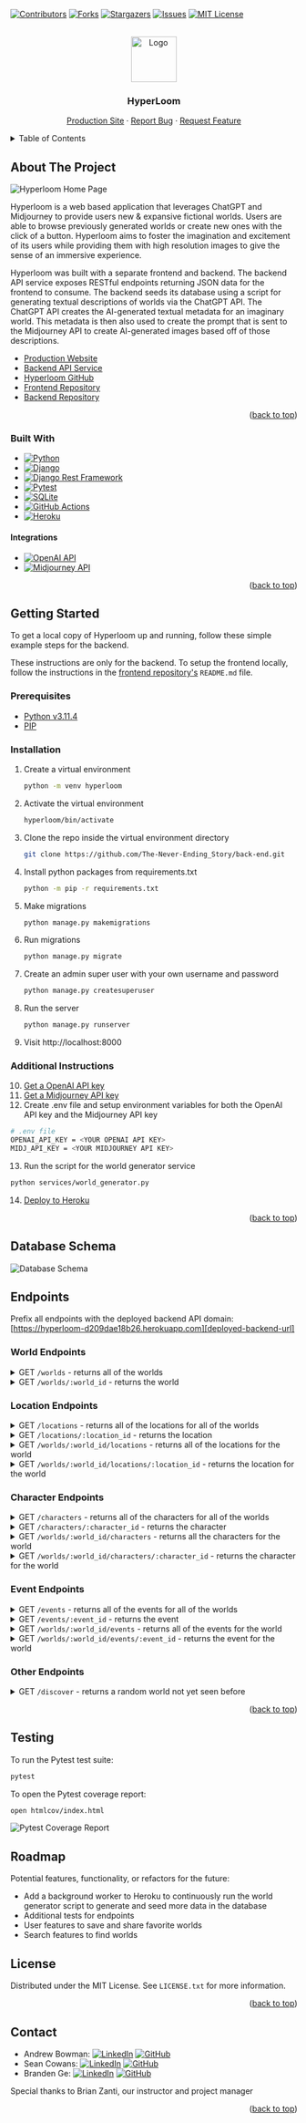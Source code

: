 <!-- Improved compatibility of back to top link: See: https://github.com/othneildrew/Best-README-Template/pull/73 -->
<a name="readme-top"></a>
<!--
*** Thanks for checking out the Best-README-Template. If you have a suggestion
*** that would make this better, please fork the repo and create a pull request
*** or simply open an issue with the tag "enhancement".
*** Don't forget to give the project a star!
*** Thanks again! Now go create something AMAZING! :D
-->

<!-- PROJECT SHIELDS -->
<!--
*** I'm using markdown "reference style" links for readability.
*** Reference links are enclosed in brackets [ ] instead of parentheses ( ).
*** See the bottom of this document for the declaration of the reference variables
*** for contributors-url, forks-url, etc. This is an optional, concise syntax you may use.
*** https://www.markdownguide.org/basic-syntax/#reference-style-links
-->
[![Contributors][contributors-shield]][contributors-url]
[![Forks][forks-shield]][forks-url]
[![Stargazers][stars-shield]][stars-url]
[![Issues][issues-shield]][issues-url]
[![MIT License][license-shield]][license-url]

<!-- PROJECT LOGO -->
<br />
<div align="center">
  <a href="https://github.com/The-Never-Ending-Story/back-end">
    <img src="images/logo.png" alt="Logo" width="80" height="80">
  </a>

<h3 align="center">HyperLoom</h3>

  <p align="center">
    <a href="https://hyper-loom-explorer.vercel.app">Production Site</a>
    ·
    <a href="https://github.com/The-Never-Ending-Story/back-end/issues">Report Bug</a>
    ·
    <a href="https://github.com/The-Never-Ending-Story/back-end/issues">Request Feature</a>
  </p>
</div>

<!-- TABLE OF CONTENTS -->
<details>
  <summary>Table of Contents</summary>
  <ol>
    <li>
      <a href="#about-the-project">About The Project</a>
      <ul>
        <li><a href="#built-with">Built With</a></li>
      </ul>
    </li>
    <li>
      <a href="#getting-started">Getting Started</a>
      <ul>
        <li><a href="#prerequisites">Prerequisites</a></li>
        <li><a href="#installation">Installation</a></li>
        <li><a href="#additional-instructions">Additional Instructions</a></li>
      </ul>
    </li>
    <li><a href="#database-schema">Database Schema</a></li>
    <li><a href="#endpoints">Endpoints</a></li>
    <li><a href="#testing">Testing</a></li>
    <li><a href="#license">License</a></li>
    <li><a href="#contact">Contact</a></li>
  </ol>
</details>

<!-- ABOUT THE PROJECT -->
## About The Project

![Hyperloom Home Page](images/home.png)

Hyperloom is a web based application that leverages ChatGPT and Midjourney to provide users new & expansive fictional worlds. Users are able to browse previously generated worlds or create new ones with the click of a button. Hyperloom aims to foster the imagination and excitement of its users while providing them with high resolution images to give the sense of an immersive experience.

Hyperloom was built with a separate frontend and backend. The backend API service exposes RESTful endpoints returning JSON data for the frontend to consume. The backend seeds its database using a script for generating textual descriptions of worlds via the ChatGPT API. The ChatGPT API creates the AI-generated textual metadata for an imaginary world. This metadata is then also used to create the prompt that is sent to the Midjourney API to create AI-generated images based off of those descriptions.

- [Production Website][deployed-frontend-url]
- [Backend API Service][deployed-backend-url]
- [Hyperloom GitHub][hyperloom-gh-url]
- [Frontend Repository][frontend-gh-url]
- [Backend Repository][backend-gh-url]

<p align="right">(<a href="#readme-top">back to top</a>)</p>

### Built With

- [![Python][python-shield]][python-url]
- [![Django][django-shield]][django-url]
- [![Django Rest Framework][django-rest-framework-shield]][django-rest-framework-url]
- [![Pytest][pytest-shield]][pytest-url]
- [![SQLite][sqlite-shield]][sqlite-url]
- [![GitHub Actions][github-actions-shield]][github-actions-url]
- [![Heroku][heroku-shield]][heroku-url]

#### Integrations

- [![OpenAI API][open-ai-api-shield]][open-ai-api-url]
- [![Midjourney API][midjourney-api-shield]][midjourney-api-url]

<p align="right">(<a href="#readme-top">back to top</a>)</p>

<!-- GETTING STARTED -->
## Getting Started

To get a local copy of Hyperloom up and running, follow these simple example steps for the backend.

These instructions are only for the backend. To setup the frontend locally, follow the instructions in the [frontend repository's][frontend-gh-url] `README.md` file.

### Prerequisites

- [Python v3.11.4](python.org)
- [PIP](https://pypi.org/project/pip/)

### Installation

1. Create a virtual environment
   ```sh
   python -m venv hyperloom
   ```
2. Activate the virtual environment
   ```sh
   hyperloom/bin/activate
   ```
3. Clone the repo inside the virtual environment directory
   ```sh
   git clone https://github.com/The-Never-Ending_Story/back-end.git
   ```
4. Install python packages from requirements.txt
   ```sh
   python -m pip -r requirements.txt
   ```
5. Make migrations
   ```sh
   python manage.py makemigrations
   ```
6. Run migrations
   ```sh
   python manage.py migrate
   ```
7. Create an admin super user with your own username and password
   ```sh
   python manage.py createsuperuser
   ```
8. Run the server
   ```sh
   python manage.py runserver
   ```
9. Visit http://localhost:8000

### Additional Instructions

10. [Get a OpenAI API key][open-ai-api-url]
11. [Get a Midjourney API key][midjourney-api-url]
12. Create .env file and setup environment variables for both the OpenAI API key and the Midjourney API key
   ```sh
   # .env file
   OPENAI_API_KEY = <YOUR OPENAI API KEY>
   MIDJ_API_KEY = <YOUR MIDJOURNEY API KEY>
   ```
13. Run the script for the world generator service
   ```sh
   python services/world_generator.py
   ```
14. [Deploy to Heroku](https://devcenter.heroku.com/articles/deploying-python)

<p align="right">(<a href="#readme-top">back to top</a>)</p>

## Database Schema

![Database Schema](images/database-schema.png)

## Endpoints

Prefix all endpoints with the deployed backend API domain: [https://hyperloom-d209dae18b26.herokuapp.com][deployed-backend-url]


### World Endpoints

<details>
    <summary>GET
        <code>/worlds</code>
        - returns all of the worlds
    </summary>

```json
GET /worlds
HTTP 200 OK
Allow: OPTIONS, POST, GET
Content-Type: application/json
Vary: Accept

[
    {
        "id": 56,
        "name": "Nebula of Songs",
        "blurb": "A pocket dimension shaped as a sentient nebula; a fairy tale submerged in an underwater realm.",
        "description": "Nebula of Songs is neither of this earthly realm, nor identifiable by typical planetary shapes. Instead, it takes the shape of a sentient nebula, a pocket dimension echoing with harmonious sounds - a symphony, generated by the singing climate, echoes through the water-soaked valleys and mangrove swamps, pulsates in the floating cavernous caves, creating a mesmerizing spectacle of lights and sounds. In this world, the edges between Magick and technology blur - with technology aiding in survival and Magick enhancing the realm's beauty.",
        "geoDynamics": {
            "size": "Pocket Dimension",
            "shape": "Sentient Nebula",
            "climate": "Singing",
            "landscapes": [
                "glowing deep valleys",
                "shadow-shrouded mangrove swamps",
                "floating cavernous caves"
            ]
        },
        "magicTechnology": {
            "magic": [
                "Astral singing",
                "Luminary enchantments",
                "Tide controlling",
                "Dimension shifting"
            ],
            "techLvl": 4,
            "magicLvl": 9,
            "technology": [
                "Aqua-resisting cloaks",
                "Bio-luminescent lighting",
                "Crystal-powered vessels",
                "Underwater breathing apparatus"
            ]
        },
        "img": {
            "landscape": "https://cdn.midjourney.com/5e7d1c8b-ff6d-49db-9765-87acf500afe7/0_0.png",
            "thumbnail": "https://cdn.midjourney.com/04d2f42e-2085-4c7f-9692-76fd20f2bd0e/0_0.png"
        },
        "species": [
            {
                "id": 76,
                "name": "Aquaknights",
                "alignment": "Neutral Good",
                "politics": "Democratic Confederation",
                "lore": "Aquaknights are hydro-locomotive beings with toughened skin of bioluminescent scales. Their ability to manipulate tides and currents makes them architects of their underwater home. They are stoic, but non-aggressive, believing in communal living.",
                "imagine": "In your mind's eye, see glimmering entities swimming through warm, glowing waters, their lithe forms bending light into dancing hues around them. They move gracefully, in rhythm with the melodic ambience, blue and green scales reflecting the nebulic luminescence.",
                "img": "https://cdn.midjourney.com/daf25f09-4347-4434-bbd7-fb7152451488/0_0.png",
                "imgs": [],
                "type": "none",
                "world": 56
            }
        ],
        "locations": [
            {
                "id": 97,
                "name": "Aqualoria",
                "type": "Underwater City",
                "climate": "Mildly Tropical",
                "lore": "Aqualoria is a glorious underwater city, built from luminescent corals and giant mother-of-pearl shells. Vessels of crystal, powered by effervescent magick, transport Aquaknights through the city.",
                "imagine": "Picture a sprawling collection of intricate structures, carved from mother-of-pearl, glowing softly amidst the murkiness of the deep sea. Crystal vessels drift between them, glints of light bouncing from their surfaces.",
                "img": "https://cdn.midjourney.com/01c31570-7eb3-4adb-b54d-89d0ae029f23/0_0.png",
                "imgs": "[]",
                "world": 56
            }
        ],
        "characters": [
            {
                "id": 81,
                "name": "Aqua-Commander Laris",
                "species": "Aquaknights",
                "alignment": "Lawful Good",
                "age": 60,
                "lore": "Aqua-Commander Laris is respected among the Aquaknights, known for his wisdom. He is a guardian of Nebula of Songs and its inhabitants. He led the Aquaknights during the War of the Silent Depths, elevating him to the status of a Hero.",
                "imagine": "Visualize an older, towering figure wrapped in swirling aqua blue armor, his glowing scales shimmering with the wisdom of ages, his intelligent eyes reflecting the surrounding nebular radiance.",
                "img": "https://cdn.midjourney.com/ee9e5280-eb17-4471-9d55-75b6f6307107/0_0.png",
                "imgs": [],
                "location": "",
                "world": 56
            }
        ],
        "events": [
            {
                "id": 83,
                "name": "War of the Silent Depths",
                "type": "War",
                "age": "Second Epoch",
                "time": "Year 352",
                "lore": "During this war, the Aquaknights faced a mysterious, hostile force from the depths of the nebula. Under Aqua-Commander Laris' guidance, they united and emerged victorious, securing their ongoing harmony in the Nebula of Songs.",
                "imagine": "Witness in your mind's eye an epic battle unfolding beneath the depths of the singing nebula. Figures arrayed in bio-luminescent armor moving through glowing waters, facing a dark entity trying to disturb the harmony of their world.",
                "img": "https://cdn.midjourney.com/09f1fd07-c7fb-4667-bd57-ac0676530c0b/0_0.png",
                "imgs": [],
                "location": "",
                "world": 56
            }
        ],
        "lore": [
            "In the First Epoch, the Sentient Nebula called into existence the Aquaknights and formed their home, Aqualoria. The Aquaknights evolved, learning to harness the Magick of the nebula and developing tech aids augmenting their underwater life.",
            "The Second Epoch, known as the 'Age of Depths', marked an era of exploration and the War of The Silent Depths. The Aquaknights faced off against a dark force intent on disturbing their harmony. Led by Aqua-Commander Laris, they defended their world, reinforcing their dedication to peace.",
            "In the Third Epoch, 'The Age of Songs', the Aquaknights enjoy a peaceful existence, in harmony with the sentient nebula. The emotional echoes of the war resonate through the singing of the nebula, reminding all of the valuable peace they preserved."
        ]
    },
    ...
]
```

</details>

<details>
    <summary>GET
        <code>/worlds/:world_id</code>
        - returns the world
    </summary>

```json
GET /worlds/56
HTTP 200 OK
Allow: DELETE, PUT, OPTIONS, GET
Content-Type: application/json
Vary: Accept

{
    "id": 56,
    "name": "Nebula of Songs",
    "blurb": "A pocket dimension shaped as a sentient nebula; a fairy tale submerged in an underwater realm.",
    "description": "Nebula of Songs is neither of this earthly realm, nor identifiable by typical planetary shapes. Instead, it takes the shape of a sentient nebula, a pocket dimension echoing with harmonious sounds - a symphony, generated by the singing climate, echoes through the water-soaked valleys and mangrove swamps, pulsates in the floating cavernous caves, creating a mesmerizing spectacle of lights and sounds. In this world, the edges between Magick and technology blur - with technology aiding in survival and Magick enhancing the realm's beauty.",
    "geoDynamics": {
        "size": "Pocket Dimension",
        "shape": "Sentient Nebula",
        "climate": "Singing",
        "landscapes": [
            "glowing deep valleys",
            "shadow-shrouded mangrove swamps",
            "floating cavernous caves"
        ]
    },
    "magicTechnology": {
        "magic": [
            "Astral singing",
            "Luminary enchantments",
            "Tide controlling",
            "Dimension shifting"
        ],
        "techLvl": 4,
        "magicLvl": 9,
        "technology": [
            "Aqua-resisting cloaks",
            "Bio-luminescent lighting",
            "Crystal-powered vessels",
            "Underwater breathing apparatus"
        ]
    },
    "img": {
        "landscape": "https://cdn.midjourney.com/5e7d1c8b-ff6d-49db-9765-87acf500afe7/0_0.png",
        "thumbnail": "https://cdn.midjourney.com/04d2f42e-2085-4c7f-9692-76fd20f2bd0e/0_0.png"
    },
    "species": [
        {
            "id": 76,
            "name": "Aquaknights",
            "alignment": "Neutral Good",
            "politics": "Democratic Confederation",
            "lore": "Aquaknights are hydro-locomotive beings with toughened skin of bioluminescent scales. Their ability to manipulate tides and currents makes them architects of their underwater home. They are stoic, but non-aggressive, believing in communal living.",
            "imagine": "In your mind's eye, see glimmering entities swimming through warm, glowing waters, their lithe forms bending light into dancing hues around them. They move gracefully, in rhythm with the melodic ambience, blue and green scales reflecting the nebulic luminescence.",
            "img": "https://cdn.midjourney.com/daf25f09-4347-4434-bbd7-fb7152451488/0_0.png",
            "imgs": [],
            "type": "none",
            "world": 56
        }
    ],
    "locations": [
        {
            "id": 97,
            "name": "Aqualoria",
            "type": "Underwater City",
            "climate": "Mildly Tropical",
            "lore": "Aqualoria is a glorious underwater city, built from luminescent corals and giant mother-of-pearl shells. Vessels of crystal, powered by effervescent magick, transport Aquaknights through the city.",
            "imagine": "Picture a sprawling collection of intricate structures, carved from mother-of-pearl, glowing softly amidst the murkiness of the deep sea. Crystal vessels drift between them, glints of light bouncing from their surfaces.",
            "img": "https://cdn.midjourney.com/01c31570-7eb3-4adb-b54d-89d0ae029f23/0_0.png",
            "imgs": "[]",
            "world": 56
        }
    ],
    "characters": [
        {
            "id": 81,
            "name": "Aqua-Commander Laris",
            "species": "Aquaknights",
            "alignment": "Lawful Good",
            "age": 60,
            "lore": "Aqua-Commander Laris is respected among the Aquaknights, known for his wisdom. He is a guardian of Nebula of Songs and its inhabitants. He led the Aquaknights during the War of the Silent Depths, elevating him to the status of a Hero.",
            "imagine": "Visualize an older, towering figure wrapped in swirling aqua blue armor, his glowing scales shimmering with the wisdom of ages, his intelligent eyes reflecting the surrounding nebular radiance.",
            "img": "https://cdn.midjourney.com/ee9e5280-eb17-4471-9d55-75b6f6307107/0_0.png",
            "imgs": [],
            "location": "",
            "world": 56
        }
    ],
    "events": [
        {
            "id": 83,
            "name": "War of the Silent Depths",
            "type": "War",
            "age": "Second Epoch",
            "time": "Year 352",
            "lore": "During this war, the Aquaknights faced a mysterious, hostile force from the depths of the nebula. Under Aqua-Commander Laris' guidance, they united and emerged victorious, securing their ongoing harmony in the Nebula of Songs.",
            "imagine": "Witness in your mind's eye an epic battle unfolding beneath the depths of the singing nebula. Figures arrayed in bio-luminescent armor moving through glowing waters, facing a dark entity trying to disturb the harmony of their world.",
            "img": "https://cdn.midjourney.com/09f1fd07-c7fb-4667-bd57-ac0676530c0b/0_0.png",
            "imgs": [],
            "location": "",
            "world": 56
        }
    ],
    "lore": [
        "In the First Epoch, the Sentient Nebula called into existence the Aquaknights and formed their home, Aqualoria. The Aquaknights evolved, learning to harness the Magick of the nebula and developing tech aids augmenting their underwater life.",
        "The Second Epoch, known as the 'Age of Depths', marked an era of exploration and the War of The Silent Depths. The Aquaknights faced off against a dark force intent on disturbing their harmony. Led by Aqua-Commander Laris, they defended their world, reinforcing their dedication to peace.",
        "In the Third Epoch, 'The Age of Songs', the Aquaknights enjoy a peaceful existence, in harmony with the sentient nebula. The emotional echoes of the war resonate through the singing of the nebula, reminding all of the valuable peace they preserved."
    ]
}
```

</details>

### Location Endpoints

<details>
    <summary>GET
        <code>/locations</code>
        - returns all of the locations for all of the worlds
    </summary>

```json
GET /locations
HTTP 200 OK
Allow: OPTIONS, POST, GET
Content-Type: application/json
Vary: Accept

[
    {
        "id": 1,
        "name": "Kurrawonga",
        "type": "city",
        "climate": "semi-arid",
        "lore": "Kurrawonga sits perched upon a massive network of gorges, the city built with adaptive materials that mimic and synergize with the environment. It's a celebration of the planet's primitive and advanced elements.",
        "imagine": "Conceive a city woven into a deep canyon, its sinewy structures extending like ironwood trees, rippling with metallic sheen under the sky ablaze with the setting sun.",
        "img": "https://cdn.discordapp.com/attachments/1128814452012220536/1129550409816612955/hyperloom_Conceive_a_city_woven_into_a_deep_canyon_its_sinewy_s_9770febc-e024-4a29-b059-50ed00b3b125.png",
        "imgs": "[]",
        "world": 1
    },
    {
        "id": 2,
        "name": "Milky Billabong",
        "type": "landmark",
        "climate": "subtropical",
        "lore": "A sacred wetland glowing with ethereal beauty under the moonlight, it's considered the origin of magic on Uluru Elysium and a place of spiritual reverence for Didgerines.",
        "imagine": "Imagine a luminescent wetland bathed in moonlight, ripples radiating magic, surrounded by an ethereal mist that dances with the wind.",
        "img": "https://cdn.discordapp.com/attachments/1128814452012220536/1129556152326291506/hyperloom_Imagine_a_luminescent_wetland_bathed_in_moonlight_rip_debdb43d-1ff7-4d73-9ad6-2733b82294aa.png",
        "imgs": "[]",
        "world": 1
    },
    {
        "id": 79,
        "name": "Coruscantia",
        "type": "City",
        "climate": "Constant Aurora Cycle",
        "lore": "The capital city of the Luminates, constructed entirely from fractal patterns and pulsating with neon energy. The city's climate experiences a constant cycle of vivid auroras that affect the ambient neon hues.",
        "imagine": "A sprawling city, its complex shapes and structures formed from fractal patterns, glowing with the iridescence of neon energy under a myriad of shifting auroras.",
        "img": "lXVnHlx3nTugl4jY5PCr",
        "imgs": "[]",
        "world": 44
    },
    ...
]
```

</details>

<details>
    <summary>GET
        <code>/locations/:location_id</code>
        - returns the location
    </summary>

```json
GET /locations/1
HTTP 200 OK
Allow: DELETE, PUT, OPTIONS, GET
Content-Type: application/json
Vary: Accept

{
    "id": 1,
    "name": "Kurrawonga",
    "type": "city",
    "climate": "semi-arid",
    "lore": "Kurrawonga sits perched upon a massive network of gorges, the city built with adaptive materials that mimic and synergize with the environment. It's a celebration of the planet's primitive and advanced elements.",
    "imagine": "Conceive a city woven into a deep canyon, its sinewy structures extending like ironwood trees, rippling with metallic sheen under the sky ablaze with the setting sun.",
    "img": "https://cdn.discordapp.com/attachments/1128814452012220536/1129550409816612955/hyperloom_Conceive_a_city_woven_into_a_deep_canyon_its_sinewy_s_9770febc-e024-4a29-b059-50ed00b3b125.png",
    "imgs": "[]",
    "world": 1
}
```

</details>

<details>
    <summary>GET
        <code>/worlds/:world_id/locations</code>
        - returns all of the locations for the world
    </summary>

```json
GET /worlds/56/locations
HTTP 200 OK
Allow: OPTIONS, POST, GET
Content-Type: application/json
Vary: Accept

[
    {
        "id": 97,
        "name": "Aqualoria",
        "type": "Underwater City",
        "climate": "Mildly Tropical",
        "lore": "Aqualoria is a glorious underwater city, built from luminescent corals and giant mother-of-pearl shells. Vessels of crystal, powered by effervescent magick, transport Aquaknights through the city.",
        "imagine": "Picture a sprawling collection of intricate structures, carved from mother-of-pearl, glowing softly amidst the murkiness of the deep sea. Crystal vessels drift between them, glints of light bouncing from their surfaces.",
        "img": "https://cdn.midjourney.com/01c31570-7eb3-4adb-b54d-89d0ae029f23/0_0.png",
        "imgs": "[]",
        "world": 56
    }
]
```

</details>

<details>
    <summary>GET
        <code>/worlds/:world_id/locations/:location_id</code>
    - returns the location for the world
    </summary>

```json
GET /worlds/56/locations/97
HTTP 200 OK
Allow: DELETE, PUT, OPTIONS, GET
Content-Type: application/json
Vary: Accept

{
    "id": 97,
    "name": "Aqualoria",
    "type": "Underwater City",
    "climate": "Mildly Tropical",
    "lore": "Aqualoria is a glorious underwater city, built from luminescent corals and giant mother-of-pearl shells. Vessels of crystal, powered by effervescent magick, transport Aquaknights through the city.",
    "imagine": "Picture a sprawling collection of intricate structures, carved from mother-of-pearl, glowing softly amidst the murkiness of the deep sea. Crystal vessels drift between them, glints of light bouncing from their surfaces.",
    "img": "https://cdn.midjourney.com/01c31570-7eb3-4adb-b54d-89d0ae029f23/0_0.png",
    "imgs": "[]",
    "world": 56
}
```

</details>

### Character Endpoints

<details>
    <summary>GET
        <code>/characters</code>
        - returns all of the characters for all of the worlds
    </summary>

```json
GET /characters
HTTP 200 OK
Allow: OPTIONS, POST, GET
Content-Type: application/json
Vary: Accept

[
    {
        "id": 5,
        "name": "Iris Wispdancer",
        "species": "Blinkshifter",
        "alignment": "Chaotic Good",
        "age": 137,
        "lore": "The brightly iridescent Iris Wispdancer is the Chief Archivist of Phasewisp Metropolis, with a deep connection to her city and unparalleled knowledge of inter-dimensional magic.",
        "imagine": "See a female figure shimmering in multi-colored lights, her eyes reflecting an infinite cosmos.",
        "img": "none",
        "imgs": [],
        "location": "",
        "world": 4
    },
    {
        "id": 13,
        "name": "Nymphaea",
        "species": "Abythonian",
        "alignment": "Neutral Good",
        "age": 127,
        "lore": "Nymphaea, the current Matriarch of the Abythonians, is known for her serene wisdom, potent magic skills, and deep connection with nature. She played a pivotal role in the creation of the Abyssian Information Network.",
        "imagine": "\"Lingering gaze of a serene figure, enchanting everyone around her. Her iridescent scales glow dimly, a symbol of her mature age. Adroit fingers engage in a magical dance, drawing energy from the atmosphere, while before her a whirl of steam forms intricate patterns, symbolizing her contribution to the fusion of magic and technology.",
        "img": "https://cdn.discordapp.com/attachments/1128814452012220536/1129484262329028638/hyperloom_Lingering_gaze_of_a_serene_figure_enchanting_everyone_8215101d-2efd-4ef9-a45d-80022f6e5c8b.png",
        "imgs": [],
        "location": "Arbores Altum",
        "world": 10
    },
    {
        "id": 9,
        "name": "Therin",
        "species": "Krysolians",
        "alignment": "Chaotic Good",
        "age": 123,
        "lore": "Therin, an elder in Smoldering Reach, is an extraordinary individual who has played a pivotal role in the integration of technology and magic on the planet. His innovative mind and deep understanding of both realms have led him to create a groundbreaking invention that has left a lasting impact on Krysolian society: the steam-powered golems.\n\nAs an elder, Therin commands respect and admiration from his peers and the community at large. He is recognized as a sage, possessing extensive knowledge of the ancient mystical arts as well as advanced scientific principles. His wisdom and experience are evident in his demeanor and the way he carries himself, exuding a sense of authority and gravitas.\n\nTherin's passion lies in blending the seemingly disparate worlds of technology and magic. Through tireless experimentation and years of research, he succeeded in creating the steam-powered golems, which have revolutionized the way Krysolians live their lives. These golems are enchanted constructs imbued with a combination of magical spells and the mechanical power of steam. Therin's invention represents a breakthrough in harnessing the power of both realms to serve the needs of the community.\n\nThe steam-powered golems have seamlessly integrated into Krysolian life, becoming an integral part of everyday routines and essential tasks. These towering figures, crafted from sturdy metals and intricate designs, are imbued with a sense of purpose and intelligence. They are capable of performing a wide range of tasks, from manual labor to complex problem-solving, serving as loyal companions and assistants to the Krysolian people.\n\nTherin's ingenuity and the popularity of his creations have made him a beloved figure among his fellow Krysolians. Many seek his counsel and guidance, as he is known to share his knowledge and expertise generously. As an elder, he takes on the responsibility of passing down his wisdom to the younger generations, ensuring the continued progress and harmonious coexistence of technology and magic in Smoldering Reach.\n\nTherin's legacy extends far beyond his inventions. His contributions have had a profound impact on the development of Krysolian society, fostering innovation, cooperation, and a deeper understanding of the potential that lies within the fusion of technology and magic. His name will forever be remembered as the visionary who bridged the gap between these two realms, propelling his planet into a new era of progress and wonder.",
        "imagine": "Therin's tall and commanding presence is accentuated by his aged yet dignified demeanor. His silver hair cascades down his shoulders, framing a face weathered by years of dedicated exploration and discovery.\n\nHis piercing eyes, deep and mesmerizing, gaze intently at the world around him, revealing a keen intellect and an unwavering passion for his craft. They seem to hold a wealth of knowledge accumulated over a lifetime of unraveling the mysteries of both magic and technology.",
        "img": "https://cdn.discordapp.com/attachments/1128814452012220536/1129934978633965598/hyperloom_Therin_is_an_elder_in_Smoldering_Reach_a_pivotal_figu_3752dc78-ff21-4aa3-9550-e00864094b94.png",
        "imgs": [],
        "location": "",
        "world": 7
    },
    ...
]
```

</details>

<details>
    <summary>GET
        <code>/characters/:character_id</code>
        - returns the character
    </summary>

```json
GET /characters/5
HTTP 200 OK
Allow: DELETE, PUT, OPTIONS, GET
Content-Type: application/json
Vary: Accept

{
    "id": 5,
    "name": "Iris Wispdancer",
    "species": "Blinkshifter",
    "alignment": "Chaotic Good",
    "age": 137,
    "lore": "The brightly iridescent Iris Wispdancer is the Chief Archivist of Phasewisp Metropolis, with a deep connection to her city and unparalleled knowledge of inter-dimensional magic.",
    "imagine": "See a female figure shimmering in multi-colored lights, her eyes reflecting an infinite cosmos.",
    "img": "none",
    "imgs": [],
    "location": "",
    "world": 4
}
```

</details>

<details>
    <summary>GET
        <code>/worlds/:world_id/characters</code>
        - returns all the characters for the world
    </summary>

```json
GET /worlds/56/characters
HTTP 200 OK
Allow: OPTIONS, POST, GET
Content-Type: application/json
Vary: Accept

[
    {
        "id": 81,
        "name": "Aqua-Commander Laris",
        "species": "Aquaknights",
        "alignment": "Lawful Good",
        "age": 60,
        "lore": "Aqua-Commander Laris is respected among the Aquaknights, known for his wisdom. He is a guardian of Nebula of Songs and its inhabitants. He led the Aquaknights during the War of the Silent Depths, elevating him to the status of a Hero.",
        "imagine": "Visualize an older, towering figure wrapped in swirling aqua blue armor, his glowing scales shimmering with the wisdom of ages, his intelligent eyes reflecting the surrounding nebular radiance.",
        "img": "https://cdn.midjourney.com/ee9e5280-eb17-4471-9d55-75b6f6307107/0_0.png",
        "imgs": [],
        "location": "",
        "world": 56
    }
]
```

</details>

<details>
    <summary>GET
        <code>/worlds/:world_id/characters/:character_id</code>
        - returns the character for the world
    </summary>

```json
GET /worlds/56/characters/81
HTTP 200 OK
Allow: DELETE, PUT, OPTIONS, GET
Content-Type: application/json
Vary: Accept

{
    "id": 81,
    "name": "Aqua-Commander Laris",
    "species": "Aquaknights",
    "alignment": "Lawful Good",
    "age": 60,
    "lore": "Aqua-Commander Laris is respected among the Aquaknights, known for his wisdom. He is a guardian of Nebula of Songs and its inhabitants. He led the Aquaknights during the War of the Silent Depths, elevating him to the status of a Hero.",
    "imagine": "Visualize an older, towering figure wrapped in swirling aqua blue armor, his glowing scales shimmering with the wisdom of ages, his intelligent eyes reflecting the surrounding nebular radiance.",
    "img": "https://cdn.midjourney.com/ee9e5280-eb17-4471-9d55-75b6f6307107/0_0.png",
    "imgs": [],
    "location": "",
    "world": 56
}
```

</details>

### Event Endpoints

<details>
    <summary>GET
        <code>/events</code>
        - returns all of the events for all of the worlds
    </summary>

```json
GET /events
HTTP 200 OK
Allow: OPTIONS, POST, GET
Content-Type: application/json
Vary: Accept

[
    {
        "id": 14,
        "name": "The Pact of Coexistence",
        "type": "Peace Treaty",
        "age": "Third Age",
        "time": "TA 37",
        "lore": "This pact marked the end of the wars amongst the Abyssian sub-species. The treaty emphasized on mutual survival, marking the birth of the Union of Abyssia.",
        "imagine": "Picture the twilight-soaked plateau, where two figures stand against each other. Their palms glow with magical symbols, indicating their binding oath. Around them gather their kin, awestruck as the spectacle of harmony unfolds before the setting sun.",
        "img": "https://cdn.discordapp.com/attachments/1128814452012220536/1129484637786341427/hyperloom_Picture_the_twilight-soaked_plateau_where_two_figures_58fa4aa5-8cc3-4989-ac28-c84bde24b488.png",
        "imgs": [],
        "location": "Arbores Altum",
        "world": 10
    },
    {
        "id": 4,
        "name": "Uncharted Depths",
        "type": "Discovery",
        "age": "Iron Age",
        "time": "2020",
        "lore": "After this event, the total landmass known for Ravendell nearly tripled when Shyla discovered new, untouched caverns replete with resources beneath the settlement, triggering an exploration boom.",
        "imagine": "A figure, silhouette illuminated by the soft glow of a cavern opening, stands at the precipice of an abyss, throwing a light-enchanted stone that reveals a vast labyrinth of previously unseen interconnected caves.",
        "img": "https://cdn.midjourney.com/ac667046-1ca7-441e-a314-77637d22db97/0_0.png",
        "imgs": [
            "https://cdn.midjourney.com/ac667046-1ca7-441e-a314-77637d22db97/0_0.png",
            "https://cdn.midjourney.com/ac667046-1ca7-441e-a314-77637d22db97/0_1.png",
            "https://cdn.midjourney.com/ac667046-1ca7-441e-a314-77637d22db97/0_2.png",
            "https://cdn.midjourney.com/ac667046-1ca7-441e-a314-77637d22db97/0_3.png"
        ],
        "location": "",
        "world": 3
    },
    {
        "id": 31,
        "name": "Chronal Calibration",
        "type": "technological advancement",
        "age": "Epoch of Turning Gears",
        "time": "Year 713",
        "lore": "The Chronal Calibration, a profound technological stride, saw Timekeeper Ordinal recalibrate the temporal flow of Aeon's Fathom, ensuring its timeless existence.",
        "imagine": "Visualize complex celestial cogs, interlocking in perfect harmony as their rotation slows, the nebula around them distorting in a dance of altered time.",
        "img": "https://cdn.midjourney.com/97702887-6fd1-4ac2-8a33-0ec96877e7cf/0_0.png",
        "imgs": [
            "https://cdn.midjourney.com/97702887-6fd1-4ac2-8a33-0ec96877e7cf/0_0.png",
            "https://cdn.midjourney.com/97702887-6fd1-4ac2-8a33-0ec96877e7cf/0_1.png",
            "https://cdn.midjourney.com/97702887-6fd1-4ac2-8a33-0ec96877e7cf/0_2.png",
            "https://cdn.midjourney.com/97702887-6fd1-4ac2-8a33-0ec96877e7cf/0_3.png"
        ],
        "location": "",
        "world": 20
    },
    ...
]
```

</details>

<details>
    <summary>GET
        <code>/events/:event_id</code>
        - returns the event
    </summary>

```json
GET /events/4
HTTP 200 OK
Allow: DELETE, PUT, OPTIONS, GET
Content-Type: application/json
Vary: Accept

{
    "id": 4,
    "name": "Uncharted Depths",
    "type": "Discovery",
    "age": "Iron Age",
    "time": "2020",
    "lore": "After this event, the total landmass known for Ravendell nearly tripled when Shyla discovered new, untouched caverns replete with resources beneath the settlement, triggering an exploration boom.",
    "imagine": "A figure, silhouette illuminated by the soft glow of a cavern opening, stands at the precipice of an abyss, throwing a light-enchanted stone that reveals a vast labyrinth of previously unseen interconnected caves.",
    "img": "https://cdn.midjourney.com/ac667046-1ca7-441e-a314-77637d22db97/0_0.png",
    "imgs": [
        "https://cdn.midjourney.com/ac667046-1ca7-441e-a314-77637d22db97/0_0.png",
        "https://cdn.midjourney.com/ac667046-1ca7-441e-a314-77637d22db97/0_1.png",
        "https://cdn.midjourney.com/ac667046-1ca7-441e-a314-77637d22db97/0_2.png",
        "https://cdn.midjourney.com/ac667046-1ca7-441e-a314-77637d22db97/0_3.png"
    ],
    "location": "",
    "world": 3
}
```

</details>

<details>
    <summary>GET
        <code>/worlds/:world_id/events</code>
        - returns all of the events for the world
    </summary>

```json
GET /worlds/56/events
HTTP 200 OK
Allow: OPTIONS, POST, GET
Content-Type: application/json
Vary: Accept

[
    {
        "id": 83,
        "name": "War of the Silent Depths",
        "type": "War",
        "age": "Second Epoch",
        "time": "Year 352",
        "lore": "During this war, the Aquaknights faced a mysterious, hostile force from the depths of the nebula. Under Aqua-Commander Laris' guidance, they united and emerged victorious, securing their ongoing harmony in the Nebula of Songs.",
        "imagine": "Witness in your mind's eye an epic battle unfolding beneath the depths of the singing nebula. Figures arrayed in bio-luminescent armor moving through glowing waters, facing a dark entity trying to disturb the harmony of their world.",
        "img": "https://cdn.midjourney.com/09f1fd07-c7fb-4667-bd57-ac0676530c0b/0_0.png",
        "imgs": [],
        "location": "",
        "world": 56
    }
]
```

</details>

<details>
    <summary>GET
        <code>/worlds/:world_id/events/:event_id</code>
        - returns the event for the world
    </summary>

```json
GET /worlds/56/events/83
HTTP 200 OK
Allow: DELETE, PUT, OPTIONS, GET
Content-Type: application/json
Vary: Accept

{
    "id": 83,
    "name": "War of the Silent Depths",
    "type": "War",
    "age": "Second Epoch",
    "time": "Year 352",
    "lore": "During this war, the Aquaknights faced a mysterious, hostile force from the depths of the nebula. Under Aqua-Commander Laris' guidance, they united and emerged victorious, securing their ongoing harmony in the Nebula of Songs.",
    "imagine": "Witness in your mind's eye an epic battle unfolding beneath the depths of the singing nebula. Figures arrayed in bio-luminescent armor moving through glowing waters, facing a dark entity trying to disturb the harmony of their world.",
    "img": "https://cdn.midjourney.com/09f1fd07-c7fb-4667-bd57-ac0676530c0b/0_0.png",
    "imgs": [],
    "location": "",
    "world": 56
}
```

</details>

### Other Endpoints

<details>
    <summary>GET
        <code>/discover</code>
        - returns a random world not yet seen before
    </summary>

```json
GET /discover
HTTP 200 OK
Allow: OPTIONS, GET
Content-Type: application/json
Vary: Accept

{
    "id": 56,
    "name": "Nebula of Songs",
    "blurb": "A pocket dimension shaped as a sentient nebula; a fairy tale submerged in an underwater realm.",
    "description": "Nebula of Songs is neither of this earthly realm, nor identifiable by typical planetary shapes. Instead, it takes the shape of a sentient nebula, a pocket dimension echoing with harmonious sounds - a symphony, generated by the singing climate, echoes through the water-soaked valleys and mangrove swamps, pulsates in the floating cavernous caves, creating a mesmerizing spectacle of lights and sounds. In this world, the edges between Magick and technology blur - with technology aiding in survival and Magick enhancing the realm's beauty.",
    "geoDynamics": {
        "size": "Pocket Dimension",
        "shape": "Sentient Nebula",
        "climate": "Singing",
        "landscapes": [
            "glowing deep valleys",
            "shadow-shrouded mangrove swamps",
            "floating cavernous caves"
        ]
    },
    "magicTechnology": {
        "magic": [
            "Astral singing",
            "Luminary enchantments",
            "Tide controlling",
            "Dimension shifting"
        ],
        "techLvl": 4,
        "magicLvl": 9,
        "technology": [
            "Aqua-resisting cloaks",
            "Bio-luminescent lighting",
            "Crystal-powered vessels",
            "Underwater breathing apparatus"
        ]
    },
    "img": {
        "landscape": "https://cdn.midjourney.com/5e7d1c8b-ff6d-49db-9765-87acf500afe7/0_0.png",
        "thumbnail": "https://cdn.midjourney.com/04d2f42e-2085-4c7f-9692-76fd20f2bd0e/0_0.png"
    },
    "species": [
        {
            "id": 76,
            "name": "Aquaknights",
            "alignment": "Neutral Good",
            "politics": "Democratic Confederation",
            "lore": "Aquaknights are hydro-locomotive beings with toughened skin of bioluminescent scales. Their ability to manipulate tides and currents makes them architects of their underwater home. They are stoic, but non-aggressive, believing in communal living.",
            "imagine": "In your mind's eye, see glimmering entities swimming through warm, glowing waters, their lithe forms bending light into dancing hues around them. They move gracefully, in rhythm with the melodic ambience, blue and green scales reflecting the nebulic luminescence.",
            "img": "https://cdn.midjourney.com/daf25f09-4347-4434-bbd7-fb7152451488/0_0.png",
            "imgs": [],
            "type": "none",
            "world": 56
        }
    ],
    "locations": [
        {
            "id": 97,
            "name": "Aqualoria",
            "type": "Underwater City",
            "climate": "Mildly Tropical",
            "lore": "Aqualoria is a glorious underwater city, built from luminescent corals and giant mother-of-pearl shells. Vessels of crystal, powered by effervescent magick, transport Aquaknights through the city.",
            "imagine": "Picture a sprawling collection of intricate structures, carved from mother-of-pearl, glowing softly amidst the murkiness of the deep sea. Crystal vessels drift between them, glints of light bouncing from their surfaces.",
            "img": "https://cdn.midjourney.com/01c31570-7eb3-4adb-b54d-89d0ae029f23/0_0.png",
            "imgs": "[]",
            "world": 56
        }
    ],
    "characters": [
        {
            "id": 81,
            "name": "Aqua-Commander Laris",
            "species": "Aquaknights",
            "alignment": "Lawful Good",
            "age": 60,
            "lore": "Aqua-Commander Laris is respected among the Aquaknights, known for his wisdom. He is a guardian of Nebula of Songs and its inhabitants. He led the Aquaknights during the War of the Silent Depths, elevating him to the status of a Hero.",
            "imagine": "Visualize an older, towering figure wrapped in swirling aqua blue armor, his glowing scales shimmering with the wisdom of ages, his intelligent eyes reflecting the surrounding nebular radiance.",
            "img": "https://cdn.midjourney.com/ee9e5280-eb17-4471-9d55-75b6f6307107/0_0.png",
            "imgs": [],
            "location": "",
            "world": 56
        }
    ],
    "events": [
        {
            "id": 83,
            "name": "War of the Silent Depths",
            "type": "War",
            "age": "Second Epoch",
            "time": "Year 352",
            "lore": "During this war, the Aquaknights faced a mysterious, hostile force from the depths of the nebula. Under Aqua-Commander Laris' guidance, they united and emerged victorious, securing their ongoing harmony in the Nebula of Songs.",
            "imagine": "Witness in your mind's eye an epic battle unfolding beneath the depths of the singing nebula. Figures arrayed in bio-luminescent armor moving through glowing waters, facing a dark entity trying to disturb the harmony of their world.",
            "img": "https://cdn.midjourney.com/09f1fd07-c7fb-4667-bd57-ac0676530c0b/0_0.png",
            "imgs": [],
            "location": "",
            "world": 56
        }
    ],
    "lore": [
        "In the First Epoch, the Sentient Nebula called into existence the Aquaknights and formed their home, Aqualoria. The Aquaknights evolved, learning to harness the Magick of the nebula and developing tech aids augmenting their underwater life.",
        "The Second Epoch, known as the 'Age of Depths', marked an era of exploration and the War of The Silent Depths. The Aquaknights faced off against a dark force intent on disturbing their harmony. Led by Aqua-Commander Laris, they defended their world, reinforcing their dedication to peace.",
        "In the Third Epoch, 'The Age of Songs', the Aquaknights enjoy a peaceful existence, in harmony with the sentient nebula. The emotional echoes of the war resonate through the singing of the nebula, reminding all of the valuable peace they preserved."
    ]
}
```

</details>

<p align="right">(<a href="#readme-top">back to top</a>)</p>

## Testing

To run the Pytest test suite:
```sh
pytest
```

To open the Pytest coverage report:
```sh
open htmlcov/index.html
```

![Pytest Coverage Report](images/test-coverage.png)

<!-- ROADMAP -->
## Roadmap

Potential features, functionality, or refactors for the future:

- Add a background worker to Heroku to continuously run the world generator script to generate and seed more data in the database
- Additional tests for endpoints
- User features to save and share favorite worlds
- Search features to find worlds

<!-- LICENSE -->
## License

Distributed under the MIT License. See `LICENSE.txt` for more information.

<p align="right">(<a href="#readme-top">back to top</a>)</p>

<!-- CONTACT -->
## Contact

- Andrew Bowman: [![LinkedIn][linkedin-shield]][andrew-li-url] [![GitHub][github-shield]][andrew-gh-url]
- Sean Cowans: [![LinkedIn][linkedin-shield]][sean-li-url] [![GitHub][github-shield]][sean-gh-url]
- Branden Ge: [![LinkedIn][linkedin-shield]][branden-li-url] [![GitHub][github-shield]][branden-gh-url]

Special thanks to Brian Zanti, our instructor and project manager

<p align="right">(<a href="#readme-top">back to top</a>)</p>

<!-- MARKDOWN LINKS & IMAGES -->
<!-- https://www.markdownguide.org/basic-syntax/#reference-style-links -->
[contributors-shield]: https://img.shields.io/github/contributors/The-Never-Ending-Story/back-end.svg?style=for-the-badge
[contributors-url]: https://github.com/The-Never-Ending-Story/back-end/graphs/contributors
[forks-shield]: https://img.shields.io/github/forks/The-Never-Ending-Story/back-end.svg?style=for-the-badge
[forks-url]: https://github.com/The-Never-Ending-Story/back-end/network/members
[stars-shield]: https://img.shields.io/github/stars/The-Never-Ending-Story/back-end.svg?style=for-the-badge
[stars-url]: https://github.com/The-Never-Ending-Story/back-end/stargazers
[issues-shield]: https://img.shields.io/github/issues/The-Never-Ending-Story/back-end.svg?style=for-the-badge
[issues-url]: https://github.com/The-Never-Ending-Story/back-end/issues
[license-shield]: https://img.shields.io/github/license/The-Never-Ending-Story/back-end.svg?style=for-the-badge
[license-url]: https://github.com/The-Never-Ending-Story/back-end/blob/main/LICENSE.txt

[python-shield]: https://img.shields.io/badge/Python-3776AB?style=for-the-badge&logo=python&logoColor=white
[python-url]: https://www.python.org

[django-shield]: https://img.shields.io/badge/Django-092E20?style=for-the-badge&logo=django&logoColor=white
[django-url]: https://www.djangoproject.com

[django-rest-framework-shield]: https://img.shields.io/badge/Django_Rest_Framework-540303?style=for-the-badge&logo=django&logoColor=white
[django-rest-framework-url]: https://www.django-rest-framework.org

[pytest-shield]: https://img.shields.io/badge/Pytest-0A9EDC?style=for-the-badge&logo=pytest&logoColor=white
[pytest-url]: https://docs.pytest.org

[sqlite-shield]: https://img.shields.io/badge/SQLite-003B57?style=for-the-badge&logo=sqlite&logoColor=white
[sqlite-url]: https://www.sqlite.org

[github-actions-shield]: https://img.shields.io/badge/GitHub_Actions-2088FF?style=for-the-badge&logo=githubactions&logoColor=white
[github-actions-url]: https://github.com/features/actions

[open-ai-api-shield]: https://img.shields.io/badge/OpenAI_API-412991?style=for-the-badge&logo=openai&logoColor=white
[open-ai-api-url]: https://openai.com/blog/openai-api

[midjourney-api-shield]: https://img.shields.io/badge/Midjourney_API-061434?style=for-the-badge&logoColor=white
[midjourney-api-url]: https://www.midjourney.com

[heroku-shield]: https://img.shields.io/badge/Heroku-430098?style=for-the-badge&logo=heroku&logoColor=white
[heroku-url]: https://www.heroku.com

[hyperloom-gh-url]: https://github.com/The-Never-Ending-Story
[frontend-gh-url]: https://github.com/The-Never-Ending-Story/front-end
[backend-gh-url]: https://github.com/The-Never-Ending-Story/back-end

[deployed-frontend-url]: https://hyper-loom-explorer.vercel.app/
[deployed-backend-url]: https://hyperloom-d209dae18b26.herokuapp.com/worlds

[linkedin-shield]: https://img.shields.io/badge/LinkedIn-0A66C2?style=for-the-badge&logo=linkedin&logoColor=white
[github-shield]: https://img.shields.io/badge/GitHub-181717?style=for-the-badge&logo=github&logoColor=white

[andrew-li-url]: https://www.linkedin.com/in/andrew-b0wman/
[sean-li-url]: https://www.linkedin.com/in/sean-cowans-985554267/
[branden-li-url]: https://www.linkedin.com/in/brandenge/

[andrew-gh-url]: https://github.com/abwmn
[sean-gh-url]: https://github.com/sjcowans
[branden-gh-url]: https://github.com/brandenge
